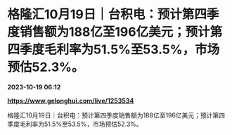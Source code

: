 # 格隆汇10月19日｜台积电：预计第四季度销售额为188亿至196亿美元；预计第四季度毛利率为51.5%至53.5%，市场预估52.3%。

**2023-10-19 06:12**

**https://www.gelonghui.com/live/1253534**

格隆汇10月19日｜台积电：预计第四季度销售额为188亿至196亿美元；预计第四季度毛利率为51.5%至53.5%，市场预估52.3%。